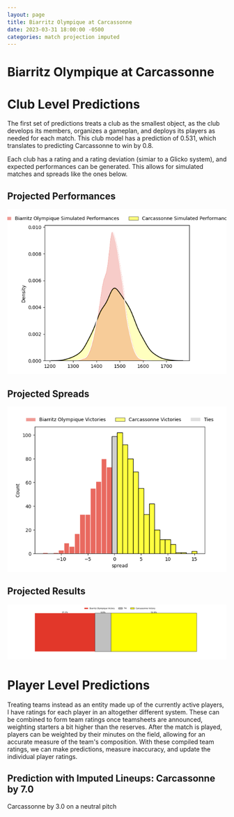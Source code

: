 ```yaml
---  
layout: page  
title: Biarritz Olympique at Carcassonne  
date: 2023-03-31 18:00:00 -0500  
categories: match projection imputed  
---
```

# Biarritz Olympique at Carcassonne

# Club Level Predictions


The first set of predictions treats a club as the smallest object, as the club develops its members, organizes a gameplan, and deploys its players as needed for each match. This club model has a prediction of 0.531, which translates to predicting Carcassonne to win by 0.8.

Each club has a rating and a rating deviation (simiar to a Glicko system), and expected performances can be generated. This allows for simulated matches and spreads like the ones below.
## Projected Performances


![Projected Performances](plots/performances_2023-03-31-Carcassonne-BiarritzOlympique.png)
## Projected Spreads


![Projected Spreads](plots/spreads_2023-03-31-Carcassonne-BiarritzOlympique.png)
## Projected Results


![Projected Results](plots/resultbar_2023-03-31-Carcassonne-BiarritzOlympique.png)
# Player Level Predictions


Treating teams instead as an entity made up of the currently active players, I have ratings for each player in an altogether different system. These can be combined to form team ratings once teamsheets are announced, weighting starters a bit higher than the reserves. After the match is played, players can be weighted by their minutes on the field, allowing for an accurate measure of the team's composition. With these compiled team ratings, we can make predictions, measure inaccuracy, and update the individual player ratings.
## Prediction with Imputed Lineups: Carcassonne by 7.0


Carcassonne by 3.0 on a neutral pitch

